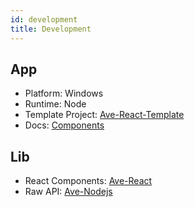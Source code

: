 ```yaml
---
id: development
title: Development
---
```


## App

-   Platform: Windows
-   Runtime: Node
-   Template Project: [Ave-React-Template](https://github.com/qber-soft/Ave-React-Template)
-   Docs: [Components](https://qber-soft.github.io/Ave-React-Docs/components)

## Lib

-   React Components: [Ave-React](https://github.com/qber-soft/Ave-React)
-   Raw API: [Ave-Nodejs](https://github.com/qber-soft/Ave-Nodejs/)

